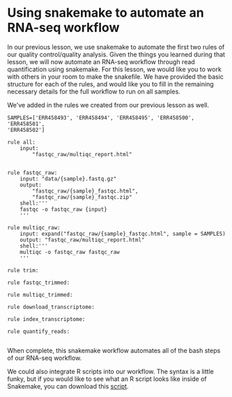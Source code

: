 # Using snakemake to automate an RNA-seq workflow

In our previous lesson, we use snakemake to automate the first two rules of our
quality control/quality analysis. Given the things you learned during that 
lesson, we will now automate an RNA-seq workflow through read quantification
 using snakemake. For this lesson, we would like you to work with others in 
your room to make the snakefile. We have provided the basic structure for each 
of the rules, and would like you to fill in the remaining necessary details for 
the full workflow to run on all samples. 

We've added in the rules we created from our previous lesson as well.

```
SAMPLES=['ERR458493', 'ERR458494', 'ERR458495', 'ERR458500', 'ERR458501', 
'ERR458502']

rule all:
    input:
        "fastqc_raw/multiqc_report.html"


rule fastqc_raw:
    input: "data/{sample}.fastq.gz"
    output: 
        "fastqc_raw/{sample}_fastqc.html",
        "fastqc_raw/{sample}_fastqc.zip"
    shell:'''
    fastqc -o fastqc_raw {input}
    '''

rule multiqc_raw:
    input: expand("fastqc_raw/{sample}_fastqc.html", sample = SAMPLES)
    output: "fastqc_raw/multiqc_report.html"
    shell:'''
    multiqc -o fastqc_raw fastqc_raw
    '''

rule trim:

rule fastqc_trimmed:

rule multiqc_trimmed:

rule download_transcriptome:

rule index_transcriptome:

rule quantify_reads:
  
```

When complete, this snakemake workflow automates all of the bash steps of our
RNA-seq workflow. 

We could also integrate R scripts into our workflow. The syntax is a little 
funky, but if you would like to see what an R script looks like inside of
Snakemake, you can download this [script](). 
